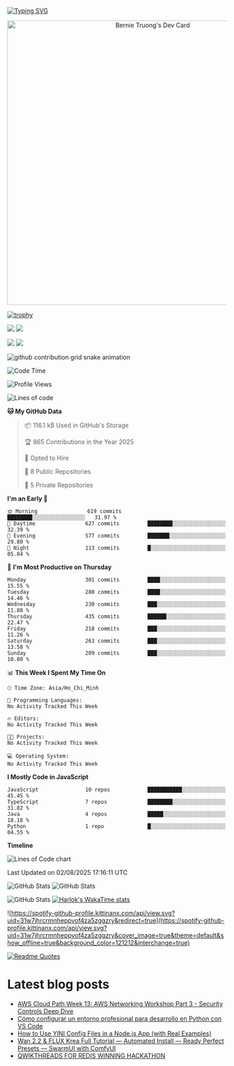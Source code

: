 [![Typing SVG](https://readme-typing-svg.demolab.com?font=Fira+Code&pause=1000&color=F37022&center=true&vCenter=true&random=true&width=435&lines=A+Senior+Student+at+FPT+University;A+Member+of+Japanese+Software+Club;A+Passionate+and+Curiosity+Developer)](https://git.io/typing-svg)

<div align="center">
   <a href="https://app.daily.dev/bernietruong">
      <img src="./devcard.png" width="652" alt="Bernie Truong's Dev Card"/>
   </a>
</div>

[![trophy](https://github-profile-trophy.vercel.app/?username=i-am-truong&theme=buddhism)](https://github.com/ryo-ma/github-profile-trophy)

![](https://raw.githubusercontent.com/i-am-truong/i-am-truong/master/generated/languages.svg#gh-dark-mode-only)
![](https://raw.githubusercontent.com/i-am-truong/i-am-truong/master/generated/overview.svg#gh-dark-mode-only)

![](https://raw.githubusercontent.com/i-am-truong/i-am-truong/master/generated/overview.svg#gh-light-mode-only)
![](https://raw.githubusercontent.com/i-am-truong/i-am-truong/master/generated/languages.svg#gh-light-mode-only)

<picture>
  <source
    media="(prefers-color-scheme: dark)"
    srcset="https://raw.githubusercontent.com/i-am-truong/i-am-truong/output/github-contribution-grid-snake-dark.svg"
  />
  <source
    media="(prefers-color-scheme: light)"
    srcset="https://raw.githubusercontent.com/i-am-truong/i-am-truong/output/github-contribution-grid-snake.svg"
  />
  <img
    alt="github contribution grid snake animation"
    src="https://raw.githubusercontent.com/i-am-truong/i-am-truong/output/github-contribution-grid-snake.svg"
  />
</picture>

<!--START_SECTION:waka-->
![Code Time](http://img.shields.io/badge/Code%20Time-14%20hrs%2031%20mins-blue)

![Profile Views](http://img.shields.io/badge/Profile%20Views-627-blue)

![Lines of code](https://img.shields.io/badge/From%20Hello%20World%20I%27ve%20Written-568.5%20thousand%20lines%20of%20code-blue)

**🐱 My GitHub Data** 

> 📦 116.1 kB Used in GitHub's Storage 
 > 
> 🏆 865 Contributions in the Year 2025
 > 
> 💼 Opted to Hire
 > 
> 📜 8 Public Repositories 
 > 
> 🔑 5 Private Repositories 
 > 
**I'm an Early 🐤** 

```text
🌞 Morning                619 commits         ████████░░░░░░░░░░░░░░░░░   31.97 % 
🌆 Daytime                627 commits         ████████░░░░░░░░░░░░░░░░░   32.39 % 
🌃 Evening                577 commits         ███████░░░░░░░░░░░░░░░░░░   29.80 % 
🌙 Night                  113 commits         █░░░░░░░░░░░░░░░░░░░░░░░░   05.84 % 
```
📅 **I'm Most Productive on Thursday** 

```text
Monday                   301 commits         ████░░░░░░░░░░░░░░░░░░░░░   15.55 % 
Tuesday                  280 commits         ████░░░░░░░░░░░░░░░░░░░░░   14.46 % 
Wednesday                230 commits         ███░░░░░░░░░░░░░░░░░░░░░░   11.88 % 
Thursday                 435 commits         ██████░░░░░░░░░░░░░░░░░░░   22.47 % 
Friday                   218 commits         ███░░░░░░░░░░░░░░░░░░░░░░   11.26 % 
Saturday                 263 commits         ███░░░░░░░░░░░░░░░░░░░░░░   13.58 % 
Sunday                   209 commits         ███░░░░░░░░░░░░░░░░░░░░░░   10.80 % 
```


📊 **This Week I Spent My Time On** 

```text
🕑︎ Time Zone: Asia/Ho_Chi_Minh

💬 Programming Languages: 
No Activity Tracked This Week

🔥 Editors: 
No Activity Tracked This Week

🐱‍💻 Projects: 
No Activity Tracked This Week

💻 Operating System: 
No Activity Tracked This Week
```

**I Mostly Code in JavaScript** 

```text
JavaScript               10 repos            ███████████░░░░░░░░░░░░░░   45.45 % 
TypeScript               7 repos             ████████░░░░░░░░░░░░░░░░░   31.82 % 
Java                     4 repos             █████░░░░░░░░░░░░░░░░░░░░   18.18 % 
Python                   1 repo              █░░░░░░░░░░░░░░░░░░░░░░░░   04.55 % 
```



**Timeline**

![Lines of Code chart](https://raw.githubusercontent.com/i-am-truong/i-am-truong/master/assets/bar_graph.png)


 Last Updated on 02/08/2025 17:16:11 UTC
<!--END_SECTION:waka-->

![GitHub Stats](https://github-readme-stats.vercel.app/api?username=i-am-truong&show=reviews,discussions_started,discussions_answered,prs_merged,prs_merged_percentage&theme=ambient_gradient&rank_icon=percentile&show_icons=true&include_all_commits=true&hide_border=true&count_private=true)
![GitHub Stats](https://streak-stats.demolab.com?user=i-am-truong&theme=ambient_gradient&hide_border=true)

![GitHub Stats](https://github-readme-stats.vercel.app/api/top-langs/?username=i-am-truong&theme=ambient_gradient&show_icons=true&hide_border=true&layout=compact)
[![Harlok's WakaTime stats](https://github-readme-stats.vercel.app/api/wakatime?username=iamtruong&theme=ambient_gradient&layout=compact&custom_title=Bernie%20Truong's%20WakaTime%20Stats)](https://github.com/anuraghazra/github-readme-stats)

![https://spotify-github-profile.kittinanx.com/api/view.svg?uid=31w7jhrcrmnheppvof4za5zggzry&redirect=true](https://spotify-github-profile.kittinanx.com/api/view.svg?uid=31w7jhrcrmnheppvof4za5zggzry&cover_image=true&theme=default&show_offline=true&background_color=121212&interchange=true)

[![Readme Quotes](https://quotes-github-readme.vercel.app/api?type=horizontal&theme=github_blue)](https://github.com/piyushsuthar/github-readme-quotes)


# Latest blog posts
<!-- BLOG-POST-LIST:START -->
- [AWS Cloud Path Week 13: AWS Networking Workshop Part 3 - Security Controls Deep Dive](https://dev.to/aws-builders/aws-cloud-path-week-13-aws-networking-workshop-part-3-security-controls-deep-dive-dkg)
- [Cómo configurar un entorno profesional para desarrollo en Python con VS Code](https://dev.to/pedroporras/como-configurar-un-entorno-profesional-para-desarrollo-en-python-con-vs-code-2d48)
- [How to Use YINI Config Files in a Node.js App &lpar;with Real Examples&rpar;](https://dev.to/marko_kseppnen_6250a7f/how-to-use-yini-config-files-in-a-nodejs-app-with-real-examples-4e20)
- [Wan 2.2 &amp; FLUX Krea Full Tutorial — Automated Install — Ready Perfect Presets — SwarmUI with ComfyUI](https://dev.to/furkangozukara/wan-22-flux-krea-full-tutorial-automated-install-ready-perfect-presets-swarmui-with-comfyui-2a4f)
- [QWIKTHREADS FOR REDIS WINNING HACKATHON](https://dev.to/ibrahimpima/qwikthreads-for-redis-winning-hackathon-46bk)
<!-- BLOG-POST-LIST:END -->

<!-- START gadpp -->
